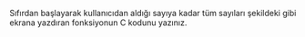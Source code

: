 Sıfırdan başlayarak kullanıcıdan aldığı sayıya kadar tüm sayıları şekildeki gibi ekrana yazdıran fonksiyonun C kodunu yazınız.
